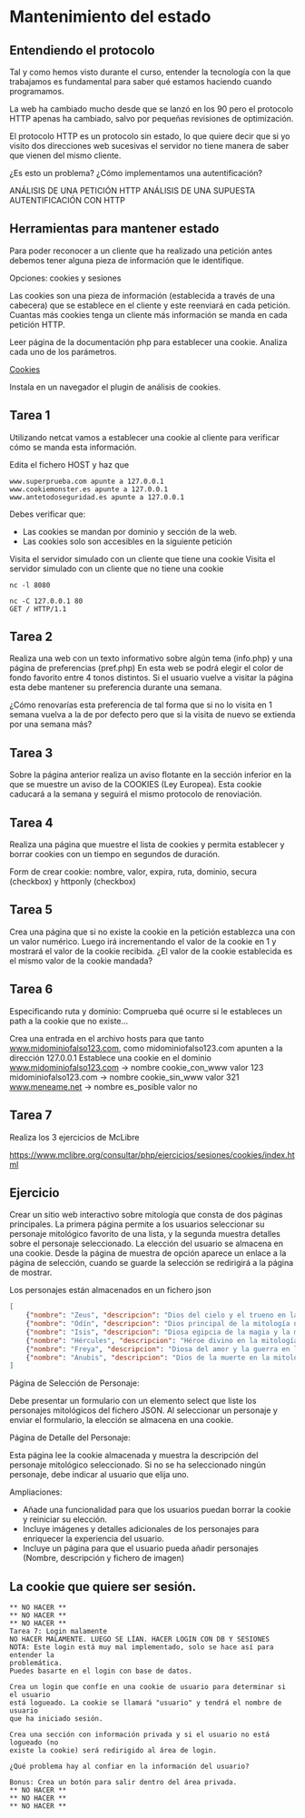 # Mantenimiento del estado

## Entendiendo el protocolo

Tal y como hemos visto durante el curso, entender la tecnología con la que
trabajamos es fundamental para saber qué estamos haciendo cuando programamos.

La web ha cambiado mucho desde que se lanzó en los 90 pero el protocolo HTTP
apenas ha cambiado, salvo por pequeñas revisiones de optimización.

El protocolo HTTP es un protocolo sin estado, lo que quiere decir que si yo
visito dos direcciones web sucesivas el servidor no tiene manera de saber
que vienen del mismo cliente.

¿Es esto un problema?
¿Cómo implementamos una autentificación?

ANÁLISIS DE UNA PETICIÓN HTTP
ANÁLISIS DE UNA SUPUESTA AUTENTIFICACIÓN CON HTTP


## Herramientas para mantener estado

Para poder reconocer a un cliente que ha realizado una petición antes debemos
tener alguna pieza de información que le identifique.

Opciones: cookies y sesiones

Las cookies son una pieza de información (establecida a través de una cabecera)
que se establece en el cliente y este reenviará en cada petición. Cuantas más
cookies tenga un cliente más información se manda en cada petición HTTP.

Leer página de la documentación php para establecer una cookie.
Analiza cada uno de los parámetros.

[Cookies](http://php.net/manual/es/function.setcookie.php)

Instala en un navegador el plugin de análisis de cookies.

## Tarea 1

Utilizando netcat vamos a establecer una cookie al cliente para verificar
cómo se manda esta información.

Edita el fichero HOST y haz que

```
www.superprueba.com apunte a 127.0.0.1
www.cookiemonster.es apunte a 127.0.0.1
www.antetodoseguridad.es apunte a 127.0.0.1
```

Debes verificar que:

- Las cookies se mandan por dominio y sección de la web.
- Las cookies solo son accesibles en la siguiente petición

Visita el servidor simulado con un cliente que tiene una cookie
Visita el servidor simulado con un cliente que no tiene una cookie

```
nc -l 8080
```

```
nc -C 127.0.0.1 80
GET / HTTP/1.1
```

## Tarea 2

Realiza una web con un texto informativo sobre algún tema (info.php) y una
 página de preferencias (pref.php)
En esta web se podrá elegir el color de fondo favorito entre 4 tonos distintos.
Si el usuario vuelve a visitar la página esta debe mantener su preferencia
durante una semana.

¿Cómo renovarías esta preferencia de tal forma que si no lo visita en 1 semana
vuelva a la de por defecto pero que si la visita de nuevo se extienda por una
semana más?


## Tarea 3

Sobre la página anterior realiza un aviso flotante en la sección inferior en la
que se muestre un aviso de la COOKIES (Ley Europea). Esta cookie caducará a la
semana y seguirá el mismo protocolo de renoviación.


## Tarea 4

Realiza una página que muestre el lista de cookies y permita establecer y borrar
cookies con un tiempo en segundos de duración.

Form de crear cookie:
nombre, valor, expira, ruta, dominio, secura (checkbox) y httponly (checkbox)


## Tarea 5

Crea una página que si no existe la cookie en la petición establezca una con un
valor numérico. Luego irá incrementando el valor de la cookie en 1 y mostrará
el valor de la cookie recibida.
¿El valor de la cookie establecida es el mismo valor de la cookie mandada?


## Tarea 6

Especificando ruta y dominio:
Comprueba qué ocurre si le estableces un path a la cookie que no existe...

Crea una entrada en el archivo hosts para que tanto www.midominiofalso123.com,
como midominiofalso123.com apunten a la dirección 127.0.0.1
Establece una cookie en el dominio
www.midominiofalso123.com -> nombre cookie_con_www valor 123
midominiofalso123.com -> nombre cookie_sin_www valor 321
www.meneame.net -> nombre es_posible valor no

## Tarea 7

Realiza los 3 ejercicios de McLibre

https://www.mclibre.org/consultar/php/ejercicios/sesiones/cookies/index.html



## Ejercicio 
Crear un sitio web interactivo sobre mitología que consta de dos páginas principales. La primera página permite a los usuarios seleccionar su personaje mitológico favorito de una lista, y la segunda muestra detalles sobre el personaje seleccionado. La elección del usuario se almacena en una cookie. Desde la página de muestra de opción aparece un enlace a la página de selección, cuando se guarde la selección se redirigirá a la página de mostrar.

Los personajes están almacenados en un fichero json

```json
[
    {"nombre": "Zeus", "descripcion": "Dios del cielo y el trueno en la mitología griega."},
    {"nombre": "Odín", "descripcion": "Dios principal de la mitología nórdica, asociado con la sabiduría."},
    {"nombre": "Isis", "descripcion": "Diosa egipcia de la magia y la maternidad."},
    {"nombre": "Hércules", "descripcion": "Héroe divino en la mitología griega, famoso por su fuerza."},
    {"nombre": "Freya", "descripcion": "Diosa del amor y la guerra en la mitología nórdica."},
    {"nombre": "Anubis", "descripcion": "Dios de la muerte en la mitología egipcia, con cabeza de chacal."}
]
```

Página de Selección de Personaje:

Debe presentar un formulario con un elemento select que liste los personajes mitológicos del fichero JSON. Al seleccionar un personaje y enviar el formulario, la elección se almacena en una cookie.

Página de Detalle del Personaje:

Esta página lee la cookie almacenada y muestra la descripción del personaje mitológico seleccionado. Si no se ha seleccionado ningún personaje, debe indicar al usuario que elija uno.

Ampliaciones:

- Añade una funcionalidad para que los usuarios puedan borrar la cookie y reiniciar su elección.
- Incluye imágenes y detalles adicionales de los personajes para enriquecer la experiencia del usuario.
- Incluye un página para que el usuario pueda añadir personajes (Nombre, descripción y fichero de imagen)


## La cookie que quiere ser sesión.

```
** NO HACER **
** NO HACER **
** NO HACER **
Tarea 7: Login malamente
NO HACER MALAMENTE. LUEGO SE LÍAN. HACER LOGIN CON DB Y SESIONES
NOTA: Este login está muy mal implementado, solo se hace así para entender la
problemática.
Puedes basarte en el login con base de datos.

Crea un login que confíe en una cookie de usuario para determinar si el usuario
está logueado. La cookie se llamará "usuario" y tendrá el nombre de usuario
que ha iniciado sesión.

Crea una sección con información privada y si el usuario no está logueado (no
existe la cookie) será redirigido al área de login.

¿Qué problema hay al confiar en la información del usuario?

Bonus: Crea un botón para salir dentro del área privada.
** NO HACER **
** NO HACER **
** NO HACER **
```